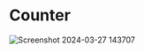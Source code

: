 # Counter
![Screenshot 2024-03-27 143707](https://github.com/zaidkhan026/Counter/assets/142260348/f4abd5fc-fb35-4c0d-93de-a44c2845ed2d)
